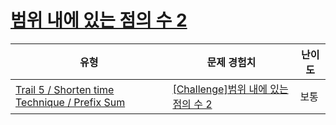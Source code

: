 # [범위 내에 있는 점의 수 2](https://www.codetree.ai/trails/complete/curated-cards/challenge-the-number-of-points-within-the-range-2)

|유형|문제 경험치|난이도|
|---|---|---|
|[Trail 5 / Shorten time Technique / Prefix Sum](https://www.codetree.ai/trail-info/intermediate-mid/)|[[Challenge]범위 내에 있는 점의 수 2](https://www.codetree.ai/trails/complete/curated-cards/challenge-the-number-of-points-within-the-range-2/)|보통|

